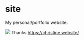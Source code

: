 # site

My personal/portfolio website.

![](https://ibb.co/MG3zzDm)
Thanks https://christine.website/
